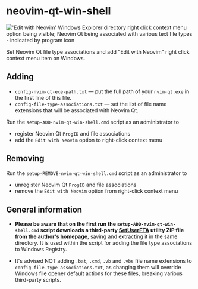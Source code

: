 # neovim-qt-win-shell
!['Edit with Neovim' Windows Explorer directory right click context menu option being visible; Neovim Qt being associated with various text file types - indicated by program icon](https://github.com/andis-sprinkis/neovim-qt-win-shell/blob/media/preview.png)

Set Neovim Qt file type associations and add "Edit with Neovim" right click context menu item on Windows.

## Adding

- `config-nvim-qt-exe-path.txt` — put the full path of your `nvim-qt.exe` in the first line of this file.
- `config-file-type-associations.txt` — set the list of file name extensions that will be associated with Neovim Qt.

Run the `setup-ADD-nvim-qt-win-shell.cmd` script as an administrator to
 - register Neovim Qt `ProgID` and file associations
 - add the `Edit with Neovim` option to right-click context menu

## Removing
Run the `setup-REMOVE-nvim-qt-win-shell.cmd` script as an administrator to
- unregister Neovim Qt `ProgID` and file associations
- remove the `Edit with Neovim` option from right-click context menu

## General information

 - **Please be aware that on the first run the `setup-ADD-nvim-qt-win-shell.cmd` script downloads a third-party [SetUserFTA](https://kolbi.cz/blog/2017/10/25/setuserfta-userchoice-hash-defeated-set-file-type-associations-per-user/) utility ZIP file from the author's homepage**, saving and extracting it in the same directory. It is used within the script for adding the file type associations to Windows Registry.

- It's advised NOT adding `.bat`, `.cmd`, `.vb` and `.vbs` file name extensions to `config-file-type-associations.txt`, as changing them will override Windows file opener default actions for these files, breaking various third-party scripts.
